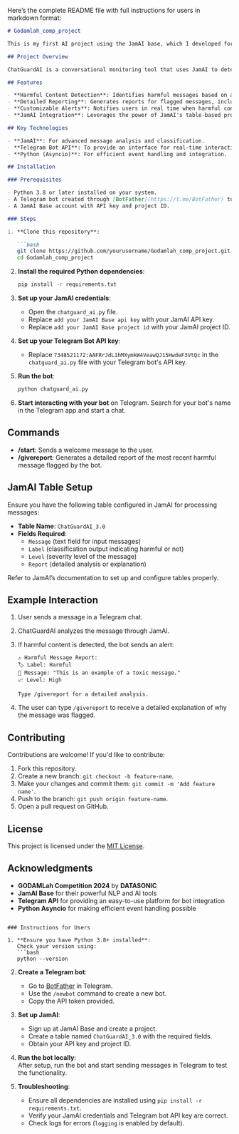 Here’s the complete README file with full instructions for users in markdown format:  

```markdown
# Godamlah_comp_project  

This is my first AI project using the JamAI base, which I developed for the **GODAMLah Competition 2024**, powered by **DATASONIC**.  

## Project Overview  

ChatGuardAI is a conversational monitoring tool that uses JamAI to detect harmful, toxic, or illegal content in real-time messages. The bot flags inappropriate behavior and provides detailed analysis reports for flagged messages.  

## Features  

- **Harmful Content Detection**: Identifies harmful messages based on analysis through JamAI.  
- **Detailed Reporting**: Generates reports for flagged messages, including labels, severity levels, and explanations.  
- **Customizable Alerts**: Notifies users in real time when harmful content is detected.  
- **JamAI Integration**: Leverages the power of JamAI's table-based processing for enhanced analysis.  

## Key Technologies  

- **JamAI**: For advanced message analysis and classification.  
- **Telegram Bot API**: To provide an interface for real-time interaction.  
- **Python (Asyncio)**: For efficient event handling and integration.  

## Installation  

### Prerequisites  

- Python 3.8 or later installed on your system.  
- A Telegram bot created through [BotFather](https://t.me/BotFather) to get your bot's API key.  
- A JamAI Base account with API key and project ID.  

### Steps  

1. **Clone this repository**:  

   ```bash  
   git clone https://github.com/yourusername/Godamlah_comp_project.git  
   cd Godamlah_comp_project  
   ```  

2. **Install the required Python dependencies**:  

   ```bash  
   pip install -r requirements.txt  
   ```  

3. **Set up your JamAI credentials**:  

   - Open the `chatguard_ai.py` file.  
   - Replace `add your JamAI Base api key` with your JamAI API key.  
   - Replace `add your JamAI Base project id` with your JamAI project ID.  

4. **Set up your Telegram Bot API key**:  

   - Replace `7348521172:AAFRrJdL1hMXymkW4VeawQJ15HwdeF3VtQc` in the `chatguard_ai.py` file with your Telegram bot's API key.  

5. **Run the bot**:  

   ```bash  
   python chatguard_ai.py  
   ```  

6. **Start interacting with your bot** on Telegram. Search for your bot's name in the Telegram app and start a chat.  

## Commands  

- **/start**: Sends a welcome message to the user.  
- **/givereport**: Generates a detailed report of the most recent harmful message flagged by the bot.  

## JamAI Table Setup  

Ensure you have the following table configured in JamAI for processing messages:  

- **Table Name**: `ChatGuardAI_3.0`  
- **Fields Required**:  
  - `Message` (text field for input messages)  
  - `Label` (classification output indicating harmful or not)  
  - `Level` (severity level of the message)  
  - `Report` (detailed analysis or explanation)  

Refer to JamAI’s documentation to set up and configure tables properly.  

## Example Interaction  

1. User sends a message in a Telegram chat.  
2. ChatGuardAI analyzes the message through JamAI.  
3. If harmful content is detected, the bot sends an alert:  

   ```
   ⚠️ Harmful Message Report:  
   🏷️ Label: Harmful  
   📝 Message: "This is an example of a toxic message."  
   📈 Level: High  
   
   Type /givereport for a detailed analysis.  
   ```  

4. The user can type `/givereport` to receive a detailed explanation of why the message was flagged.  

## Contributing  

Contributions are welcome! If you'd like to contribute:  

1. Fork this repository.  
2. Create a new branch: `git checkout -b feature-name`.  
3. Make your changes and commit them: `git commit -m 'Add feature name'`.  
4. Push to the branch: `git push origin feature-name`.  
5. Open a pull request on GitHub.  

## License  

This project is licensed under the [MIT License](LICENSE).  

## Acknowledgments  

- **GODAMLah Competition 2024** by **DATASONIC**  
- **JamAI Base** for their powerful NLP and AI tools  
- **Telegram API** for providing an easy-to-use platform for bot integration  
- **Python Asyncio** for making efficient event handling possible  
```  

### Instructions for Users  

1. **Ensure you have Python 3.8+ installed**:  
   Check your version using:  
   ```bash  
   python --version  
   ```  

2. **Create a Telegram bot**:  
   - Go to [BotFather](https://t.me/BotFather) in Telegram.  
   - Use the `/newbot` command to create a new bot.  
   - Copy the API token provided.  

3. **Set up JamAI**:  
   - Sign up at JamAI Base and create a project.  
   - Create a table named `ChatGuardAI_3.0` with the required fields.  
   - Obtain your API key and project ID.  

4. **Run the bot locally**:  
   After setup, run the bot and start sending messages in Telegram to test the functionality.  

5. **Troubleshooting**:  
   - Ensure all dependencies are installed using `pip install -r requirements.txt`.  
   - Verify your JamAI credentials and Telegram bot API key are correct.  
   - Check logs for errors (`logging` is enabled by default).  
